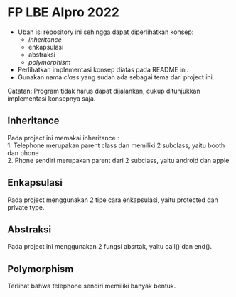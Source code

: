 # FP LBE Alpro 2022

- Ubah isi repository ini sehingga dapat diperlihatkan konsep:
  - *inheritance*
  - enkapsulasi
  - abstraksi
  - *polymorphism*
- Perlihatkan implementasi konsep diatas pada README ini.
- Gunakan nama *class* yang sudah ada sebagai tema dari project ini.

Catatan: Program tidak harus dapat dijalankan, cukup ditunjukkan implementasi konsepnya saja.
<h2>Inheritance</h2>
Pada project ini memakai inheritance :<br>
 1. Telephone merupakan parent class dan memiliki 2 subclass, yaitu booth dan phone<br>
 2. Phone sendiri merupakan parent dari 2 subclass, yaitu android dan apple

<h2>Enkapsulasi</h2>
Pada project menggunakan 2 tipe cara enkapsulasi, yaitu protected dan private type.

<h2>Abstraksi</h2>
Pada project ini menggunakan 2 fungsi absrtak, yaitu call() dan end().

<h2> Polymorphism </h2>
Terlihat bahwa telephone sendiri memiliki banyak bentuk.
